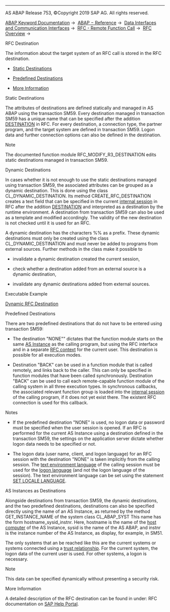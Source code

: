   

* * *

AS ABAP Release 753, ©Copyright 2019 SAP AG. All rights reserved.

[ABAP Keyword Documentation](javascript:call_link\('abenabap.htm'\)) →  [ABAP − Reference](javascript:call_link\('abenabap_reference.htm'\)) →  [Data Interfaces and Communication Interfaces](javascript:call_link\('abenabap_data_communication.htm'\)) →  [RFC - Remote Function Call](javascript:call_link\('abenrfc.htm'\)) →  [RFC Overview](javascript:call_link\('abenrfc_intro_oview.htm'\)) → 

RFC Destination

The information about the target system of an RFC call is stored in the RFC destination.

-   [Static Destinations](#abenrfc-destination-1--------dynamic-destinations---@ITOC@@ABENRFC_DESTINATION_2)

-   [Predefined Destinations](#abenrfc-destination-3--------as-instances-as-destinations---@ITOC@@ABENRFC_DESTINATION_4)

-   [More Information](#@@ITOC@@ABENRFC_DESTINATION_5)

Static Destinations

The attributes of destinations are defined statically and managed in AS ABAP using the transaction SM59. Every destination managed in transaction SM59 has a unique name that can be specified after the addition [DESTINATION](javascript:call_link\('abapcall_function_destination.htm'\)) in RFC. For every destination, a connection type, the partner program, and the target system are defined in transaction SM59. Logon data and further connection options can also be defined in the destination.

Note

The documented function module RFC\_MODIFY\_R3\_DESTINATION edits static destinations managed in transaction SM59.

Dynamic Destinations

In cases whether it is not enough to use the static destinations managed using transaction SM59, the associated attributes can be grouped as a dynamic destination. This is done using the class CL\_DYNAMIC\_DESTINATION. Its method CREATE\_RFC\_DESTINATION creates a text field that can be specified in the current [internal session](javascript:call_link\('abeninternal_session_glosry.htm'\) "Glossary Entry") in RFC after the addition [DESTINATION](javascript:call_link\('abapcall_function_destination.htm'\)) and interpreted as a destination by the runtime environment. A destination from transaction SM59 can also be used as a template and modified accordingly. The validity of the new destination is not checked until it is used for an RFC.

A dynamic destination has the characters %% as a prefix. These dynamic destinations must only be created using the class CL\_DYNAMIC\_DESTINATION and must never be added to programs from external sources. Further methods in the class make it possible to

-   invalidate a dynamic destination created the current session,

-   check whether a destination added from an external source is a dynamic destination,

-   invalidate any dynamic destinations added from external sources.

Executable Example

[Dynamic RFC Destination](javascript:call_link\('abenrfc_dynamic_dest_abexa.htm'\))

Predefined Destinations

There are two predefined destinations that do not have to be entered using transaction SM59:

-   The destination "NONE"" dictates that the function module starts on the same [AS Instance](javascript:call_link\('abenapplication_server_glosry.htm'\) "Glossary Entry") as the calling program, but using the RFC interface and in a separate [RFC context](javascript:call_link\('abenrfc_session_glosry.htm'\) "Glossary Entry") for the current user. This destination is possible for all execution modes.

-   Destination "BACK" can be used in a function module that is called remotely, and links back to the caller. This can only be specified in function modules that have been called synchronously. Destination "BACK" can be used to call each remote-capable function module of the calling system in all three execution types. In synchronous callbacks, the associated relevant function group is loaded into the [internal session](javascript:call_link\('abeninternal_session_glosry.htm'\) "Glossary Entry") of the calling program, if it does not yet exist there. The existent RFC connection is used for this callback.

Notes

-   If the predefined destination "NONE" is used, no logon data or password must be specified when the user session is opened. If an RFC is performed for the current AS Instance using a destination defined in the transaction SM59, the settings on the application server dictate whether logon data needs to be specified or not.

-   The logon data (user name, client, and logon language) for an RFC session with the destination "NONE" is taken implicitly from the calling session. The [text environment language](javascript:call_link\('abentext_env_langu_glosry.htm'\) "Glossary Entry") of the calling session must be used for the [logon language](javascript:call_link\('abenlogon_language_glosry.htm'\) "Glossary Entry") (and not the logon language of the session). The text environment language can be set using the statement [SET LOCALE LANGUAGE](javascript:call_link\('abapset_locale.htm'\)).

AS Instances as Destinations

Alongside destinations from transaction SM59, the dynamic destinations, and the two predefined destinations, destinations can also be specified directly using the name of an AS Instance, as returned by the method GET\_INSTANCE\_NAME of the system class CL\_ABAP\_SYST This name has the form hostname\_sysid\_instnr. Here, hostname is the name of the [host computer](javascript:call_link\('abenhost_computer_glosry.htm'\) "Glossary Entry") of the AS Instance, sysid is the name of the AS ABAP, and instnr is the instance number of the AS Instance, as display, for example, in SM51.

The only systems that an be reached like this are the current systems or systems connected using a [trust relationship](javascript:call_link\('abensmt1_2.htm'\)). For the current system, the logon data of the current user is used. For other systems, a logon is necessary.

Note

This data can be specified dynamically without presenting a security risk.

More Information

A detailed description of the RFC destination can be found in under: RFC documentation on [SAP Help Portal](http://help.sap.com).